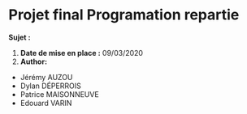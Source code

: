 # __Projet final Programation repartie__

**Sujet :** 

1. __Date de mise en place :__  09/03/2020
1. __Author:__ 
  * Jérémy AUZOU
  * Dylan DÉPERROIS
  * Patrice MAISONNEUVE
  * Edouard VARIN
